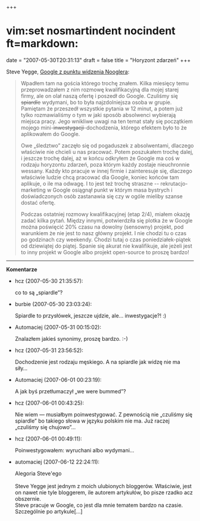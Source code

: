 +++
# vim:set nosmartindent nocindent ft=markdown:
date = "2007-05-30T20:31:13"
draft = false
title = "Horyzont zdarzeń"
+++

Steve Yegge, [Google z punktu widzenia
Nooglera](http://steve-yegge.blogspot.com/2007/02/nooglers-view-of-google.html):

> Wpadłem tam na gościa którego trochę znałem. Kilka miesięcy temu
> przeprowadzałem z nim rozmowę kwalifikacyjną dla mojej starej firmy, ale on
> olał naszą ofertę i poszedł do Google. Czuliśmy się ~~spiardle~~ wydymani, bo
> to była najzdolniejsza osoba w grupie. Pamiętam że przeszedł wszystkie pytania
> w 12 minut, a potem już tylko rozmawialiśmy o tym w jaki sposób absolwenci
> wybierają miejsca pracy. Jego wnikliwe uwagi na ten temat stały się początkiem
> mojego mini-~~inwestygacji~~-dochodzenia, którego efektem było to że
> aplikowałem do Google.  
> 
> Owe „śledztwo” zaczęło się od pogaduszek z absolwentami, dlaczego właściwie
> nie chcieli u nas pracować. Potem poszukałem trochę dalej, i jeszcze trochę
> dalej, aż w końcu odkryłem że Google ma coś w rodzaju horyzontu zdarzeń, poza
> którym każdy zostaje nieuchronnie wessany. Każdy kto pracuje w innej firmie
> i zainteresuje się, dlaczego właściwie ludzie chcą pracować dla Google, koniec
> końców tam aplikuje, o ile ma odwagę. I to jest też trochę straszne --
> rekrutacjo-marketing w Google osiągnął punkt w którym masa bystrych
> i doświadczonych osób zastanawia się czy w ogóle mieliby szanse dostać ofertę.
> 
> Podczas ostatniej rozmowy kwalifikacyjnej (etap 2/4), miałem okazję zadać
> kilka pytań. Między innymi, potwierdziła się plotka że w Google można
> poświęcić 20% czasu na dowolny (sensowny) projekt, pod warunkiem że nie jest
> to nasz główny projekt. I nie chodzi tu o czas po godzinach czy weekendy.
> Chodzi tutaj o czas poniedziałek-piątek od dziewiątej do piątej. Spanie się
> akurat nie kwalifikuje, ale jeżeli jest to inny projekt w Google albo projekt
> open-source to proszę bardzo!

----
**Komentarze**

* hcz (2007-05-30 21:35:57): <p>co to są &#8222;spiardle&#8221;?</p>
* burbie (2007-05-30 23:03:24): <p>Spiardle to przysłówek, jeszcze ujdzie,
  ale&#8230; inwestygacje?!  :)</p>
* Automaciej (2007-05-31 00:15:02): <p>Znalazłem jakieś synonimy, proszę bardzo.
  :-)</p>
* hcz (2007-05-31 23:56:52): <p>Dochodzenie jest rodzaju męskiego. A na spiardle
  jak widzę nie ma siły&#8230;</p>
* Automaciej (2007-06-01 00:23:19): <p>A jak byś przetłumaczył „we were
  bummed”?</p>
* hcz (2007-06-01 00:43:25): <p>Nie wiem &#8212; musiałbym poinwestygować. Z
  pewnością nie &#8222;czuliśmy się spiardle&#8221; bo takiego słowa w języku
  polskim nie ma. Już raczej &#8222;czuliśmy się chujowo&#8221;...</p>
* hcz (2007-06-01 00:49:11): <p>Poinwestygowałem: wyruchani albo
  wydymani&#8230;</p>
* automaciej (2007-06-12 22:24:11): <p>Alegoria Steve'ego<br /><br />Steve Yegge
  jest jednym z moich ulubionych bloggerów. Właściwie, jest on nawet nie tyle
  bloggerem, ile autorem artykułów, bo pisze rzadko acz obszernie.<br />Steve
  pracuje w Google, co jest dla mnie tematem bardzo na czasie. Szczególnie po
  artykule[...]</p>
